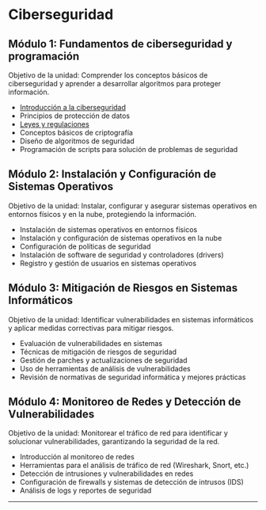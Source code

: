 # Ciberseguridad 
## Módulo 1: Fundamentos de ciberseguridad y programación
Objetivo de la unidad: Comprender los conceptos básicos de ciberseguridad y aprender a desarrollar algoritmos para proteger información. 
- [Introducción a la ciberseguridad](assets/introduccion.md)
- Principios de protección de datos
- [Leyes y regulaciones](assets/leyes_y_regulaciones.md)
- Conceptos básicos de criptografía 
- Diseño de algoritmos de seguridad 
- Programación de scripts para solución de problemas de seguridad 

## Módulo 2: Instalación y Configuración de Sistemas Operativos 
Objetivo de la unidad: Instalar, configurar y asegurar sistemas operativos en entornos físicos y en la nube, protegiendo la información. 
- Instalación de sistemas operativos en entornos físicos 
- Instalación y configuración de sistemas operativos en la nube 
- Configuración de políticas de seguridad 
- Instalación de software de seguridad y controladores (drivers) 
- Registro y gestión de usuarios en sistemas operativos 

## Módulo 3: Mitigación de Riesgos en Sistemas Informáticos 
Objetivo de la unidad: Identificar vulnerabilidades en sistemas informáticos y aplicar medidas correctivas para mitigar riesgos. 
- Evaluación de vulnerabilidades en sistemas 
- Técnicas de mitigación de riesgos de seguridad 
- Gestión de parches y actualizaciones de seguridad 
- Uso de herramientas de análisis de vulnerabilidades 
- Revisión de normativas de seguridad informática y mejores prácticas
  
## Módulo 4: Monitoreo de Redes y Detección de Vulnerabilidades 
Objetivo de la unidad: Monitorear el tráfico de red para identificar y solucionar vulnerabilidades, garantizando la seguridad de la red. 
- Introducción al monitoreo de redes 
- Herramientas para el análisis de tráfico de red (Wireshark, Snort, etc.) 
- Detección de intrusiones y vulnerabilidades en redes 
- Configuración de firewalls y sistemas de detección de intrusos (IDS) 
- Análisis de logs y reportes de seguridad
________________________
> 

